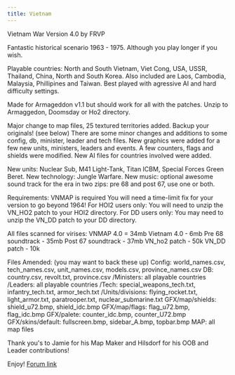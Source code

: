 ```yaml
---
title: Vietnam
---
```

 Vietnam War Version 4.0 by FRVP

Fantastic historical scenario 1963 - 1975. Although you play longer if you wish.

Playable countries: North and South Vietnam, Viet Cong, USA, USSR, Thailand, China, North and South Korea. Also included are Laos, Cambodia, Malaysia, Phillipines and Taiwan. Best played with agressive AI and hard difficulty settings.

Made for Armageddon v1.1 but should work for all with the patches. Unzip to Armaggedon, Doomsday or Ho2 directory.

Major change to map files, 25 textured territories added. Backup your originals! (see below) There are some minor changes and additions to some config, db, minister, leader and tech files. New graphics were added for a few new units, ministers, leaders and events. A few counters, flags and shields were modified. New AI files for countries involved were added.

New units: Nuclear Sub, M41 Light-Tank, Titan ICBM, Special Forces Green Beret. New technology: Jungle Warfare. New music: optional awesome sound track for the era in two zips: pre 68 and post 67, use one or both.

Requirements: VNMAP is required You will need a time-limit fix for your version to go beyond 1964! For HOI2 users only: You will need to unzip the VN\_HO2 patch to your HOI2 directory. For DD users only: You may need to unzip the VN\_DD patch to your DD directory.

All files scanned for virises: VNMAP 4.0 = 34mb Vietnam 4.0 - 6mb Pre 68 soundtrack - 35mb Post 67 soundtrack - 37mb VN\_ho2 patch - 50k VN\_DD patch - 10k

Files Amended: (you may want to back these up) Config: world\_names.csv, tech\_names.csv, unit\_names.csv, models.csv, province\_names.csv DB: country.csv, revolt.txt, province.csv /Ministers: all playable countries /Leaders: all playable countries /Tech: special\_weapons\_tech.txt, infantry\_tech.txt, armor\_tech.txt /Units/divisions: flying\_rocket.txt, light\_armor.txt, paratrooper.txt, nuclear\_submarine.txt GFX/map/shields: shield\_u72.bmp, shield\_idc.bmp GFX/map/flags: flag\_u72.bmp, flag\_idc.bmp GFX/palete: counter\_idc.bmp, counter\_U72.bmp GFX/skins/default: fullscreen.bmp, sidebar\_A.bmp, topbar.bmp MAP: all map files

Thank you's to Jamie for his Map Maker and Hilsdorf for his OOB and Leader contributions!

Enjoy! [Forum link](http://forum.paradoxplaza.com/forum/showthread.php?t=391628)